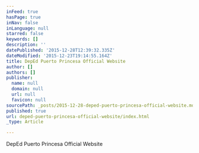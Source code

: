 ```yaml
---
inFeed: true
hasPage: true
inNav: false
inLanguage: null
starred: false
keywords: []
description: ''
datePublished: '2015-12-28T12:39:32.335Z'
dateModified: '2015-12-23T19:14:55.164Z'
title: DepEd Puerto Princesa Official Website
author: []
authors: []
publisher:
  name: null
  domain: null
  url: null
  favicon: null
sourcePath: _posts/2015-12-28-deped-puerto-princesa-official-website.md
published: true
url: deped-puerto-princesa-official-website/index.html
_type: Article

---
```

DepEd Puerto Princesa Official Website